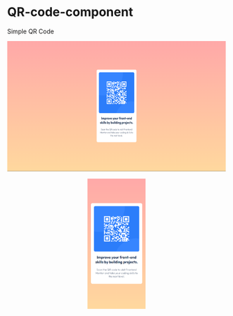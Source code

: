 # QR-code-component

Simple QR Code

<p align="center">
  <img src="https://github.com/risuunn/QR-code-component/blob/main/desktop-design.png?raw=true" alt="desktop-desing" width="auto" height="300">
</p>

<p align="center">
  <img src="https://github.com/risuunn/QR-code-component/blob/main/mobile-design.png?raw=true" alt="desktop-desing" width="auto" height="300">
</p>
